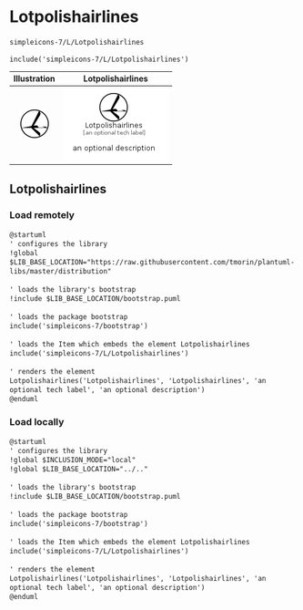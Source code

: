 # Lotpolishairlines


```text
simpleicons-7/L/Lotpolishairlines
```

```text
include('simpleicons-7/L/Lotpolishairlines')
```



| Illustration | Lotpolishairlines |
| :---: | :---: |
| ![illustration for Illustration](../../simpleicons-7/L/Lotpolishairlines.png) | ![illustration for Lotpolishairlines](../../simpleicons-7/L/Lotpolishairlines.Local.png) |




## Lotpolishairlines

### Load remotely
```plantuml
@startuml
' configures the library
!global $LIB_BASE_LOCATION="https://raw.githubusercontent.com/tmorin/plantuml-libs/master/distribution"

' loads the library's bootstrap
!include $LIB_BASE_LOCATION/bootstrap.puml

' loads the package bootstrap
include('simpleicons-7/bootstrap')

' loads the Item which embeds the element Lotpolishairlines
include('simpleicons-7/L/Lotpolishairlines')

' renders the element
Lotpolishairlines('Lotpolishairlines', 'Lotpolishairlines', 'an optional tech label', 'an optional description')
@enduml
```

### Load locally
```plantuml
@startuml
' configures the library
!global $INCLUSION_MODE="local"
!global $LIB_BASE_LOCATION="../.."

' loads the library's bootstrap
!include $LIB_BASE_LOCATION/bootstrap.puml

' loads the package bootstrap
include('simpleicons-7/bootstrap')

' loads the Item which embeds the element Lotpolishairlines
include('simpleicons-7/L/Lotpolishairlines')

' renders the element
Lotpolishairlines('Lotpolishairlines', 'Lotpolishairlines', 'an optional tech label', 'an optional description')
@enduml
```

